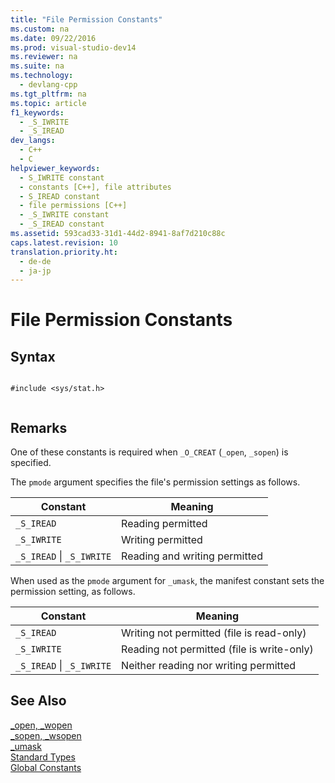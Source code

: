 ```yaml
---
title: "File Permission Constants"
ms.custom: na
ms.date: 09/22/2016
ms.prod: visual-studio-dev14
ms.reviewer: na
ms.suite: na
ms.technology: 
  - devlang-cpp
ms.tgt_pltfrm: na
ms.topic: article
f1_keywords: 
  - _S_IWRITE
  - _S_IREAD
dev_langs: 
  - C++
  - C
helpviewer_keywords: 
  - S_IWRITE constant
  - constants [C++], file attributes
  - S_IREAD constant
  - file permissions [C++]
  - _S_IWRITE constant
  - _S_IREAD constant
ms.assetid: 593cad33-31d1-44d2-8941-8af7d210c88c
caps.latest.revision: 10
translation.priority.ht: 
  - de-de
  - ja-jp
---
```

# File Permission Constants
## Syntax  
  
```  
  
#include <sys/stat.h>  
  
```  
  
## Remarks  
 One of these constants is required when `_O_CREAT` (`_open`, `_sopen`) is specified.  
  
 The `pmode` argument specifies the file's permission settings as follows.  
  
|Constant|Meaning|  
|--------------|-------------|  
|`_S_IREAD`|Reading permitted|  
|`_S_IWRITE`|Writing permitted|  
|`_S_IREAD` &#124; `_S_IWRITE`|Reading and writing permitted|  
  
 When used as the `pmode` argument for `_umask`, the manifest constant sets the permission setting, as follows.  
  
|Constant|Meaning|  
|--------------|-------------|  
|`_S_IREAD`|Writing not permitted (file is read-only)|  
|`_S_IWRITE`|Reading not permitted (file is write-only)|  
|`_S_IREAD` &#124; `_S_IWRITE`|Neither reading nor writing permitted|  
  
## See Also  
 [_open, _wopen](../vs140/_open--_wopen.md)   
 [_sopen, _wsopen](../vs140/_sopen--_wsopen.md)   
 [_umask](../vs140/_umask.md)   
 [Standard Types](../vs140/standard-types.md)   
 [Global Constants](../vs140/global-constants.md)